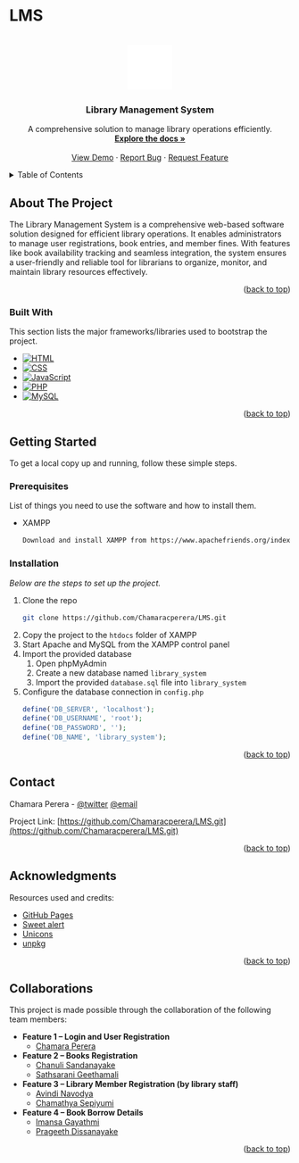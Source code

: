 # LMS
<!-- PROJECT LOGO -->
<br />
<div align="center">
  <a href="https://github.com/your_username/repo_name">
    <img src="img/01.png" alt="Logo" width="80" height="80">
  </a>

  <h3 align="center">Library Management System</h3>

  <p align="center">
    A comprehensive solution to manage library operations efficiently.
    <br />
    <a href="https://github.com/Chamaracperera/LMS.git"><strong>Explore the docs »</strong></a>
    <br />
    <br />
    <a href="https://github.com/Chamaracperera/LMS.git">View Demo</a>
    ·
    <a href="https://github.com/Chamaracperera/LMS/issues/new?labels=bug&template=bug-report---.md">Report Bug</a>
    ·
    <a href="https://github.com/Chamaracperera/LMS/issues/new?labels=enhancement&template=feature-request---.md">Request Feature</a>
  </p>
</div>

<!-- TABLE OF CONTENTS -->
<details>
  <summary>Table of Contents</summary>
  <ol>
    <li>
      <a href="#about-the-project">About The Project</a>
      <ul>
        <li><a href="#built-with">Built With</a></li>
      </ul>
    </li>
    <li>
      <a href="#getting-started">Getting Started</a>
      <ul>
        <li><a href="#prerequisites">Prerequisites</a></li>
        <li><a href="#installation">Installation</a></li>
      </ul>
    </li>
    <li><a href="#contact">Contact</a></li>
    <li><a href="#acknowledgments">Acknowledgments</a></li>
    <li><a href="#collaborations">Collaborations</a></li>
  </ol>
</details>

<!-- ABOUT THE PROJECT -->
## About The Project

The Library Management System is a comprehensive web-based software solution designed for efficient library operations. It enables administrators to manage user registrations, book entries, and member fines. With features like book availability tracking and seamless integration, the system ensures a user-friendly and reliable tool for librarians to organize, monitor, and maintain library resources effectively.

<p align="right">(<a href="#readme-top">back to top</a>)</p>

### Built With

This section lists the major frameworks/libraries used to bootstrap the project.

* [![HTML][html-badge]][html-url]
* [![CSS][css-badge]][css-url]
* [![JavaScript][js-badge]][js-url]
* [![PHP][PHP.com]][PHP-url]
* [![MySQL][MySQL.com]][MySQL-url]

<p align="right">(<a href="#readme-top">back to top</a>)</p>

<!-- GETTING STARTED -->
## Getting Started

To get a local copy up and running, follow these simple steps.

### Prerequisites

List of things you need to use the software and how to install them.
* XAMPP
  ```sh
  Download and install XAMPP from https://www.apachefriends.org/index.html
  ```

### Installation

_Below are the steps to set up the project._

1. Clone the repo
   ```sh
   git clone https://github.com/Chamaracperera/LMS.git
   ```
2. Copy the project to the `htdocs` folder of XAMPP
3. Start Apache and MySQL from the XAMPP control panel
4. Import the provided database
   1. Open phpMyAdmin
   2. Create a new database named `library_system`
   3. Import the provided `database.sql` file into `library_system`
5. Configure the database connection in `config.php`
   ```php
   define('DB_SERVER', 'localhost');
   define('DB_USERNAME', 'root');
   define('DB_PASSWORD', '');
   define('DB_NAME', 'library_system');
   ```

<p align="right">(<a href="#readme-top">back to top</a>)</p>

<!-- CONTACT -->
## Contact

Chamara Perera - [@twitter](https://www.linkedin.com/in/chamara-perera-b832762b7?utm_source=share&utm_campaign=share_via&utm_content=profile&utm_medium=android_app) [@email](wchamaraask@gmail.com)

Project Link: [https://github.com/Chamaracperera/LMS.git](https://github.com/Chamaracperera/LMS.git)

<p align="right">(<a href="#readme-top">back to top</a>)</p>

<!-- ACKNOWLEDGMENTS -->
## Acknowledgments

Resources used and credits:

* [GitHub Pages](https://pages.github.com)
* [Sweet alert](https://github.com/t4t5/sweetalert.git)
* [Unicons](https://unicons.iconscout.com)
* [unpkg](https://unpkg.com)

<p align="right">(<a href="#readme-top">back to top</a>)</p>

<!-- COLLABORATION -->
## Collaborations

This project is made possible through the collaboration of the following team members:

* **Feature 1 – Login and User Registration**
  * [Chamara Perera ](https://github.com/Chamaracperera)
* **Feature 2 – Books Registration**
  * [Chanuli Sandanayake](https://github.com/Chanuli-Sandanayake)
  * [Sathsarani Geethamali](https://github.com/Sathsarani2002)
* **Feature 3 – Library Member Registration (by library staff)**
  * [Avindi Navodya ](https://github.com/AvindiNavodya)
  * [Chamathya Sepiyumi](https://github.com/Du2002)
* **Feature 4 – Book Borrow Details**
  * [Imansa Gayathmi](https://github.com/Imansa2002)
  * [Prageeth Dissanayake](https://github.com/PrageethDisanayaka)


<p align="right">(<a href="#readme-top">back to top</a>)</p>

<!-- MARKDOWN LINKS & IMAGES -->
<!-- https://www.markdownguide.org/basic-syntax/#reference-style-links -->

[PHP.com]: https://img.shields.io/badge/PHP-777BB4?style=for-the-badge&logo=php&logoColor=white
[PHP-url]: https://www.php.net/
[MySQL.com]: https://img.shields.io/badge/MySQL-4479A1?style=for-the-badge&logo=mysql&logoColor=white
[MySQL-url]: https://www.mysql.com/
[html-badge]: https://img.shields.io/badge/HTML-239120?style=for-the-badge&logo=html5&logoColor=white
[html-url]: https://developer.mozilla.org/en-US/docs/Web/HTML
[js-badge]: https://img.shields.io/badge/JavaScript-F7DF1E?style=for-the-badge&logo=javascript&logoColor=black
[js-url]: https://developer.mozilla.org/en-US/docs/Web/JavaScript
[css-badge]: https://img.shields.io/badge/CSS-1572B6?style=for-the-badge&logo=css3&logoColor=white
[css-url]: https://www.w3schools.com/css/
